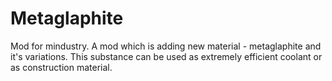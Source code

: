 # Metaglaphite
Mod for mindustry.
A mod which is adding new material - metaglaphite and it's variations. This substance can be used as extremely efficient coolant or as construction material.
